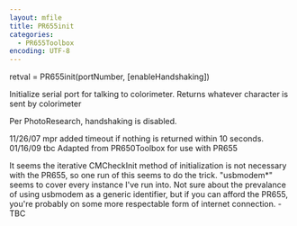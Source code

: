 ```yaml
---
layout: mfile
title: PR655init
categories:
  - PR655Toolbox
encoding: UTF-8
---
```


retval = PR655init(portNumber, [enableHandshaking])

Initialize serial port for talking to colorimeter.
Returns whatever character is sent by colorimeter

Per PhotoResearch, handshaking is disabled.

11/26/07    mpr   added timeout if nothing is returned within 10 seconds.
01/16/09    tbc   Adapted from PR650Toolbox for use with PR655

It seems the iterative CMCheckInit method of initialization is not
necessary with the PR655, so one run of this seems to do the trick.
"usbmodem\*" seems to cover every instance I've run into. Not sure about
the prevalance of using usbmodem as a generic identifier, but if you can
afford the PR655, you're probably on some more respectable form of internet
connection. -TBC
